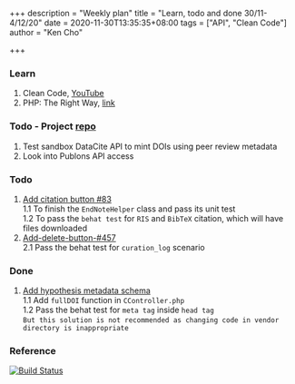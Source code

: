 +++
description = "Weekly plan"
title = "Learn, todo and done 30/11-4/12/20"
date = 2020-11-30T13:35:35+08:00
tags = ["API", "Clean Code"]
author = "Ken Cho"

+++  
### Learn
1. Clean Code, [YouTube](https://www.youtube.com/watch?v=7EmboKQH8lM)  
2. PHP: The Right Way, [link](https://phptherightway.com/)  

### Todo - Project [repo](https://github.com/kencho51/mint_doi)
1. Test sandbox DataCite API to mint DOIs using peer review metadata  
2. Look into Publons API access  

### Todo
1. [Add citation button #83](https://github.com/gigascience/gigadb-website/pull/521)  
    1.1 To finish the `EndNoteHelper` class and pass its unit test  
    1.2 To pass the `behat test` for `RIS` and `BibTeX` citation, which will have files downloaded  
2. [Add-delete-button-#457](https://github.com/gigascience/gigadb-website/pull/503)  
    2.1 Pass the behat test for `curation_log` scenario  


### Done
1. [Add hypothesis metadata schema](https://github.com/gigascience/gigadb-website/pull/516)  
    1.1 Add `fullDOI` function in `CController.php`  
    1.2 Pass the behat test for `meta tag` inside `head tag`  
    `But this solution is not recommended as changing code in vendor directory is inappropriate`  

### Reference


[![Build Status](https://travis-ci.org/kencho51/gigathing.svg?branch=master)](https://travis-ci.org/kencho51/gigathing)


